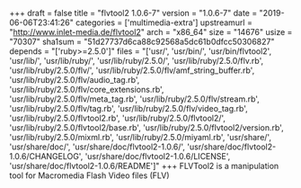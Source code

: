 +++
draft = false
title = "flvtool2 1.0.6-7"
version = "1.0.6-7"
date = "2019-06-06T23:41:26"
categories = ['multimedia-extra']
upstreamurl = "http://www.inlet-media.de/flvtool2"
arch = "x86_64"
size = "14676"
usize = "70307"
sha1sum = "51d27737d6ca88c92568a5dc61b0dfcc50306827"
depends = "['ruby>=2.5.0']"
files = "['usr/', 'usr/bin/', 'usr/bin/flvtool2', 'usr/lib/', 'usr/lib/ruby/', 'usr/lib/ruby/2.5.0/', 'usr/lib/ruby/2.5.0/flv.rb', 'usr/lib/ruby/2.5.0/flv/', 'usr/lib/ruby/2.5.0/flv/amf_string_buffer.rb', 'usr/lib/ruby/2.5.0/flv/audio_tag.rb', 'usr/lib/ruby/2.5.0/flv/core_extensions.rb', 'usr/lib/ruby/2.5.0/flv/meta_tag.rb', 'usr/lib/ruby/2.5.0/flv/stream.rb', 'usr/lib/ruby/2.5.0/flv/tag.rb', 'usr/lib/ruby/2.5.0/flv/video_tag.rb', 'usr/lib/ruby/2.5.0/flvtool2.rb', 'usr/lib/ruby/2.5.0/flvtool2/', 'usr/lib/ruby/2.5.0/flvtool2/base.rb', 'usr/lib/ruby/2.5.0/flvtool2/version.rb', 'usr/lib/ruby/2.5.0/mixml.rb', 'usr/lib/ruby/2.5.0/miyaml.rb', 'usr/share/', 'usr/share/doc/', 'usr/share/doc/flvtool2-1.0.6/', 'usr/share/doc/flvtool2-1.0.6/CHANGELOG', 'usr/share/doc/flvtool2-1.0.6/LICENSE', 'usr/share/doc/flvtool2-1.0.6/README']"
+++
FLVTool2 is a manipulation tool for Macromedia Flash Video files (FLV)